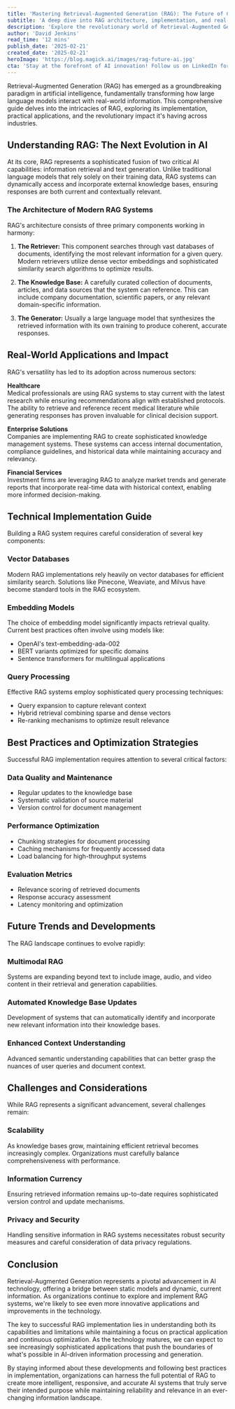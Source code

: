 ```yaml
---
title: 'Mastering Retrieval-Augmented Generation (RAG): The Future of Contextually-Aware AI'
subtitle: 'A deep dive into RAG architecture, implementation, and real-world impact'
description: 'Explore the revolutionary world of Retrieval-Augmented Generation (RAG), a groundbreaking AI paradigm that combines information retrieval with text generation. This comprehensive guide covers RAG's architecture, real-world applications, implementation strategies, and future trends, offering insights into how this technology is transforming industries from healthcare to finance.'
author: 'David Jenkins'
read_time: '12 mins'
publish_date: '2025-02-21'
created_date: '2025-02-21'
heroImage: 'https://blog.magick.ai/images/rag-future-ai.jpg'
cta: 'Stay at the forefront of AI innovation! Follow us on LinkedIn for regular updates on RAG technology, implementation best practices, and emerging trends in AI development.'
---
```


Retrieval-Augmented Generation (RAG) has emerged as a groundbreaking paradigm in artificial intelligence, fundamentally transforming how large language models interact with real-world information. This comprehensive guide delves into the intricacies of RAG, exploring its implementation, practical applications, and the revolutionary impact it's having across industries.

## Understanding RAG: The Next Evolution in AI

At its core, RAG represents a sophisticated fusion of two critical AI capabilities: information retrieval and text generation. Unlike traditional language models that rely solely on their training data, RAG systems can dynamically access and incorporate external knowledge bases, ensuring responses are both current and contextually relevant.

### The Architecture of Modern RAG Systems

RAG's architecture consists of three primary components working in harmony:

1. **The Retriever:** This component searches through vast databases of documents, identifying the most relevant information for a given query. Modern retrievers utilize dense vector embeddings and sophisticated similarity search algorithms to optimize results.

2. **The Knowledge Base:** A carefully curated collection of documents, articles, and data sources that the system can reference. This can include company documentation, scientific papers, or any relevant domain-specific information.

3. **The Generator:** Usually a large language model that synthesizes the retrieved information with its own training to produce coherent, accurate responses.

## Real-World Applications and Impact

RAG's versatility has led to its adoption across numerous sectors:

**Healthcare**  
Medical professionals are using RAG systems to stay current with the latest research while ensuring recommendations align with established protocols. The ability to retrieve and reference recent medical literature while generating responses has proven invaluable for clinical decision support.

**Enterprise Solutions**  
Companies are implementing RAG to create sophisticated knowledge management systems. These systems can access internal documentation, compliance guidelines, and historical data while maintaining accuracy and relevancy.

**Financial Services**  
Investment firms are leveraging RAG to analyze market trends and generate reports that incorporate real-time data with historical context, enabling more informed decision-making.

## Technical Implementation Guide

Building a RAG system requires careful consideration of several key components:

### Vector Databases

Modern RAG implementations rely heavily on vector databases for efficient similarity search. Solutions like Pinecone, Weaviate, and Milvus have become standard tools in the RAG ecosystem.

### Embedding Models

The choice of embedding model significantly impacts retrieval quality. Current best practices often involve using models like:

- OpenAI's text-embedding-ada-002
- BERT variants optimized for specific domains
- Sentence transformers for multilingual applications

### Query Processing

Effective RAG systems employ sophisticated query processing techniques:

- Query expansion to capture relevant context
- Hybrid retrieval combining sparse and dense vectors
- Re-ranking mechanisms to optimize result relevance

## Best Practices and Optimization Strategies

Successful RAG implementation requires attention to several critical factors:

### Data Quality and Maintenance

- Regular updates to the knowledge base
- Systematic validation of source material
- Version control for document management

### Performance Optimization

- Chunking strategies for document processing
- Caching mechanisms for frequently accessed data
- Load balancing for high-throughput systems

### Evaluation Metrics

- Relevance scoring of retrieved documents
- Response accuracy assessment
- Latency monitoring and optimization

## Future Trends and Developments

The RAG landscape continues to evolve rapidly:

### Multimodal RAG

Systems are expanding beyond text to include image, audio, and video content in their retrieval and generation capabilities.

### Automated Knowledge Base Updates

Development of systems that can automatically identify and incorporate new relevant information into their knowledge bases.

### Enhanced Context Understanding

Advanced semantic understanding capabilities that can better grasp the nuances of user queries and document context.

## Challenges and Considerations

While RAG represents a significant advancement, several challenges remain:

### Scalability

As knowledge bases grow, maintaining efficient retrieval becomes increasingly complex. Organizations must carefully balance comprehensiveness with performance.

### Information Currency

Ensuring retrieved information remains up-to-date requires sophisticated version control and update mechanisms.

### Privacy and Security

Handling sensitive information in RAG systems necessitates robust security measures and careful consideration of data privacy regulations.

## Conclusion

Retrieval-Augmented Generation represents a pivotal advancement in AI technology, offering a bridge between static models and dynamic, current information. As organizations continue to explore and implement RAG systems, we're likely to see even more innovative applications and improvements in the technology.

The key to successful RAG implementation lies in understanding both its capabilities and limitations while maintaining a focus on practical application and continuous optimization. As the technology matures, we can expect to see increasingly sophisticated applications that push the boundaries of what's possible in AI-driven information processing and generation.

By staying informed about these developments and following best practices in implementation, organizations can harness the full potential of RAG to create more intelligent, responsive, and accurate AI systems that truly serve their intended purpose while maintaining reliability and relevance in an ever-changing information landscape.